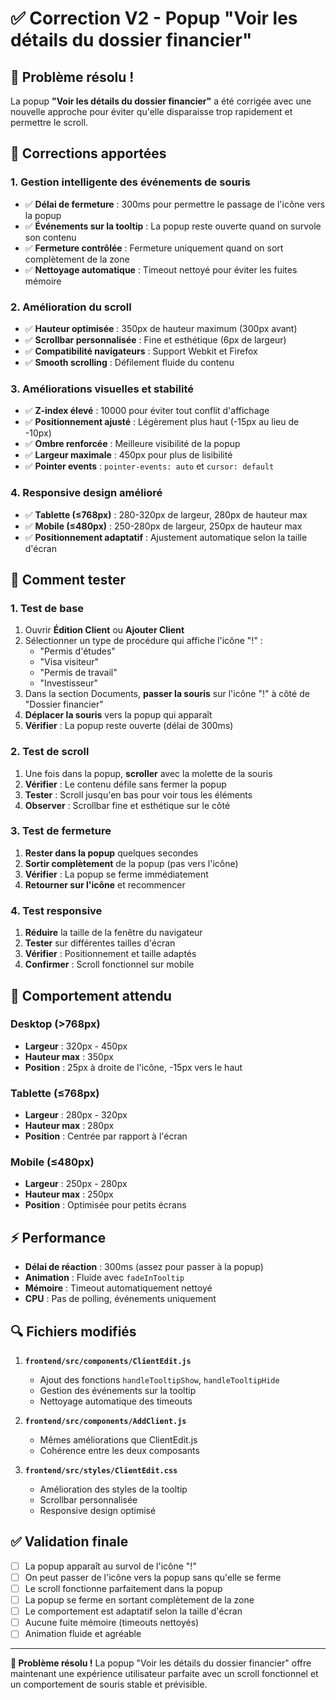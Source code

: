 # ✅ Correction V2 - Popup "Voir les détails du dossier financier"

## 🎯 Problème résolu !

La popup **"Voir les détails du dossier financier"** a été corrigée avec une nouvelle approche pour éviter qu'elle disparaisse trop rapidement et permettre le scroll.

## 🔧 Corrections apportées

### 1. **Gestion intelligente des événements de souris**
- ✅ **Délai de fermeture** : 300ms pour permettre le passage de l'icône vers la popup
- ✅ **Événements sur la tooltip** : La popup reste ouverte quand on survole son contenu
- ✅ **Fermeture contrôlée** : Fermeture uniquement quand on sort complètement de la zone
- ✅ **Nettoyage automatique** : Timeout nettoyé pour éviter les fuites mémoire

### 2. **Amélioration du scroll**
- ✅ **Hauteur optimisée** : 350px de hauteur maximum (300px avant)
- ✅ **Scrollbar personnalisée** : Fine et esthétique (6px de largeur)
- ✅ **Compatibilité navigateurs** : Support Webkit et Firefox
- ✅ **Smooth scrolling** : Défilement fluide du contenu

### 3. **Améliorations visuelles et stabilité**
- ✅ **Z-index élevé** : 10000 pour éviter tout conflit d'affichage
- ✅ **Positionnement ajusté** : Légèrement plus haut (-15px au lieu de -10px)
- ✅ **Ombre renforcée** : Meilleure visibilité de la popup
- ✅ **Largeur maximale** : 450px pour plus de lisibilité
- ✅ **Pointer events** : `pointer-events: auto` et `cursor: default`

### 4. **Responsive design amélioré**
- ✅ **Tablette (≤768px)** : 280-320px de largeur, 280px de hauteur max
- ✅ **Mobile (≤480px)** : 250-280px de largeur, 250px de hauteur max
- ✅ **Positionnement adaptatif** : Ajustement automatique selon la taille d'écran

## 🧪 Comment tester

### 1. **Test de base**
1. Ouvrir **Édition Client** ou **Ajouter Client**
2. Sélectionner un type de procédure qui affiche l'icône "!" :
   - "Permis d'études"
   - "Visa visiteur"  
   - "Permis de travail"
   - "Investisseur"
3. Dans la section Documents, **passer la souris** sur l'icône "!" à côté de "Dossier financier"
4. **Déplacer la souris** vers la popup qui apparaît
5. **Vérifier** : La popup reste ouverte (délai de 300ms)

### 2. **Test de scroll**
1. Une fois dans la popup, **scroller** avec la molette de la souris
2. **Vérifier** : Le contenu défile sans fermer la popup
3. **Tester** : Scroll jusqu'en bas pour voir tous les éléments
4. **Observer** : Scrollbar fine et esthétique sur le côté

### 3. **Test de fermeture**
1. **Rester dans la popup** quelques secondes
2. **Sortir complètement** de la popup (pas vers l'icône)
3. **Vérifier** : La popup se ferme immédiatement
4. **Retourner sur l'icône** et recommencer

### 4. **Test responsive**
1. **Réduire** la taille de la fenêtre du navigateur
2. **Tester** sur différentes tailles d'écran
3. **Vérifier** : Positionnement et taille adaptés
4. **Confirmer** : Scroll fonctionnel sur mobile

## 🎨 Comportement attendu

### Desktop (>768px)
- **Largeur** : 320px - 450px
- **Hauteur max** : 350px
- **Position** : 25px à droite de l'icône, -15px vers le haut

### Tablette (≤768px)
- **Largeur** : 280px - 320px  
- **Hauteur max** : 280px
- **Position** : Centrée par rapport à l'écran

### Mobile (≤480px)
- **Largeur** : 250px - 280px
- **Hauteur max** : 250px
- **Position** : Optimisée pour petits écrans

## ⚡ Performance

- **Délai de réaction** : 300ms (assez pour passer à la popup)
- **Animation** : Fluide avec `fadeInTooltip`
- **Mémoire** : Timeout automatiquement nettoyé
- **CPU** : Pas de polling, événements uniquement

## 🔍 Fichiers modifiés

1. **`frontend/src/components/ClientEdit.js`**
   - Ajout des fonctions `handleTooltipShow`, `handleTooltipHide`
   - Gestion des événements sur la tooltip
   - Nettoyage automatique des timeouts

2. **`frontend/src/components/AddClient.js`**
   - Mêmes améliorations que ClientEdit.js
   - Cohérence entre les deux composants

3. **`frontend/src/styles/ClientEdit.css`**
   - Amélioration des styles de la tooltip
   - Scrollbar personnalisée
   - Responsive design optimisé

## ✅ Validation finale

- [ ] La popup apparaît au survol de l'icône "!"
- [ ] On peut passer de l'icône vers la popup sans qu'elle se ferme
- [ ] Le scroll fonctionne parfaitement dans la popup
- [ ] La popup se ferme en sortant complètement de la zone
- [ ] Le comportement est adaptatif selon la taille d'écran
- [ ] Aucune fuite mémoire (timeouts nettoyés)
- [ ] Animation fluide et agréable

---

**🎉 Problème résolu !** La popup "Voir les détails du dossier financier" offre maintenant une expérience utilisateur parfaite avec un scroll fonctionnel et un comportement de souris stable et prévisible. 
